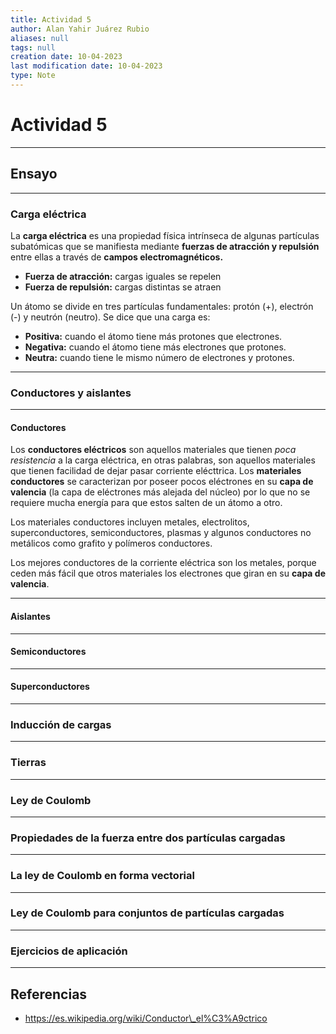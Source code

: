 ```yaml
---
title: Actividad 5
author: Alan Yahir Juárez Rubio
aliases: null
tags: null
creation date: 10-04-2023
last modification date: 10-04-2023
type: Note
---
```


# Actividad 5

***

## Ensayo

***

### Carga eléctrica

La **carga eléctrica** es una propiedad física intrínseca de algunas partículas subatómicas que se manifiesta mediante **fuerzas de atracción y repulsión** entre ellas a través de **campos electromagnéticos.**

* **Fuerza de atracción:** cargas iguales se repelen
* **Fuerza de repulsión:** cargas distintas se atraen

Un átomo se divide en tres partículas fundamentales: protón (+), electrón (-) y neutrón (neutro). Se dice que una carga es:

* **Positiva:** cuando el átomo tiene más protones que electrones.
* **Negativa:** cuando el átomo tiene más electrones que protones.
* **Neutra:** cuando tiene le mismo número de electrones y protones.

***

### Conductores y aislantes

***

#### Conductores

Los **conductores eléctricos** son aquellos materiales que tienen _poca resistencia_ a la carga eléctrica, en otras palabras, son aquellos materiales que tienen facilidad de dejar pasar corriente elécttrica. Los **materiales conductores** se caracterizan por poseer pocos eléctrones en su **capa de valencia** (la capa de eléctrones más alejada del núcleo) por lo que no se requiere mucha energía para que estos salten de un átomo a otro.

Los materiales conductores incluyen metales, electrolitos, superconductores, semiconductores, plasmas y algunos conductores no metálicos como grafito y polímeros conductores.

Los mejores conductores de la corriente eléctrica son los metales, porque ceden más fácil que otros materiales los electrones que giran en su **capa de valencia**.

***

#### Aislantes

***

#### Semiconductores

***

#### Superconductores

***

### Inducción de cargas

***

### Tierras

***

### Ley de Coulomb

***

### Propiedades de la fuerza entre dos partículas cargadas

***

### La ley de Coulomb en forma vectorial&#x20;

***

### Ley de Coulomb para conjuntos de partículas cargadas

***

### Ejercicios de aplicación

***

## Referencias

* https://es.wikipedia.org/wiki/Conductor\_el%C3%A9ctrico
